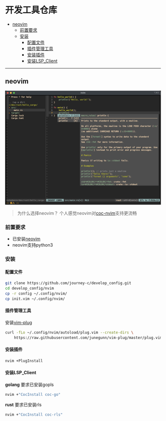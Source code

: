 # 开发工具仓库

- [neovim](#neovim)
  * [前置要求](#前置要求)
  * [安装](#安装)
    + [配置文件](#配置文件)
    + [插件管理工具](#插件管理工具)
    + [安装插件](#安装插件)
    + [安装LSP_Client](#安装LSP_Client)

---

## neovim

![neovim_bg](nvim/images/neovim_bg.png)

> 为什么选择neovim？
>   个人感觉neovim对[coc-nvim](https://github.com/neoclide/coc.nvim)支持更流畅

### 前置要求
- 已安装[neovim](https://neovim.io/)
- neovim支持python3

### 安装
#### 配置文件
```bash
git clone https://github.com/journey-c/develop_config.git
cd develop_config/nvim
cp -r config ~/.config/nvim/
cp init.vim ~/.config/nvim/
```

#### 插件管理工具
安装[vim-plug](https://github.com/junegunn/vim-plug)
```bash
curl -fLo ~/.config/nvim/autoload/plug.vim --create-dirs \
    https://raw.githubusercontent.com/junegunn/vim-plug/master/plug.vim
```

#### 安装插件
```bash
nvim +PlugInstall
```

#### 安装LSP_Client
**golang**
要求已安装gopls
```bash
nvim +"CocInstall coc-go"
```
**rust**
要求已安装rls
```bash
nvim +"CocInstall coc-rls"
```
